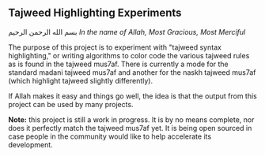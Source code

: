 ## Tajweed Highlighting Experiments

بسم الله الرحمن الرحيم
*In the name of Allah, Most Gracious, Most Merciful*

The purpose of this project is to experiment with "tajweed syntax highlighting," or writing algorithms to color code the various tajweed rules as is found in the tajweed mus7af. There is currently a mode for the standard madani tajweed mus7af and another for the naskh tajweed mus7af (which highlight tajweed slightly differently).

If Allah makes it easy and things go well, the idea is that the output from this project can be used by many projects.

**Note:** this project is still a work in progress. It is by no means complete, nor does it perfectly match the tajweed mus7af yet. It is being open sourced in case people in the community would like to help accelerate its development.

